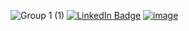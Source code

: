 ![Group 1 (1)](https://user-images.githubusercontent.com/65015373/196880894-8ae5e94f-45be-4959-b06e-ba414d25a5e4.jpg)
[![LinkedIn Badge](https://img.shields.io/badge/LinkedIn-0077B5?style=for-the-badge&logo=linkedin&logoColor=white)](https://www.linkedin.com/in/ocnaru-mihai/)
[![image](https://img.shields.io/badge/Codewars-B1361E?style=for-the-badge&logo=Codewars&logoColor=white)](https://www.codewars.com/users/mihaixer)